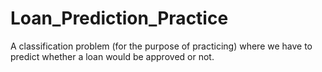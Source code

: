 # Loan_Prediction_Practice
A classification problem (for the purpose of practicing) where we have to predict whether a loan would be approved or not.

